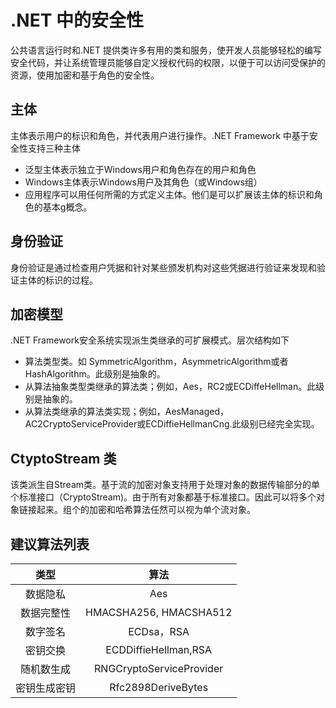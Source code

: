# .NET 中的安全性

公共语言运行时和.NET 提供类许多有用的类和服务，使开发人员能够轻松的编写安全代码，并让系统管理员能够自定义授权代码的权限，以便于可以访问受保护的资源，使用加密和基于角色的安全性。

## 主体

主体表示用户的标识和角色，并代表用户进行操作。.NET Framework 中基于安全性支持三种主体

* 泛型主体表示独立于Windows用户和角色存在的用户和角色
* Windows主体表示Windows用户及其角色（或Windows组）
* 应用程序可以用任何所需的方式定义主体。他们是可以扩展该主体的标识和角色的基本g概念。
  
## 身份验证

身份验证是通过检查用户凭据和针对某些颁发机构对这些凭据进行验证来发现和验证主体的标识的过程。

## 加密模型

.NET Framework安全系统实现派生类继承的可扩展模式。层次结构如下  

* 算法类型类。如 SymmetricAlgorithm，AsymmetricAlgorithm或者HashAlgorithm。此级别是抽象的。
* 从算法抽象类型类继承的算法类；例如，Aes，RC2或ECDiffeHellman。此级别是抽象的。
* 从算法类继承的算法类实现；例如，AesManaged，AC2CryptoServiceProvider或ECDiffieHellmanCng.此级别已经完全实现。

## CtyptoStream 类

该类派生自Stream类。基于流的加密对象支持用于处理对象的数据传输部分的单个标准接口（CryptoStream)。由于所有对象都基于标准接口。因此可以将多个对象链接起来。组个的加密和哈希算法任然可以视为单个流对象。

## 建议算法列表

| 类型 |   算法     |
| :----: | :------:|
| 数据隐私 | Aes |
| 数据完整性 | HMACSHA256, HMACSHA512 |
| 数字签名 | ECDsa，RSA |
| 密钥交换 | ECDDiffieHellman,RSA |
| 随机数生成 | RNGCryptoServiceProvider |
| 密钥生成密钥 | Rfc2898DeriveBytes |